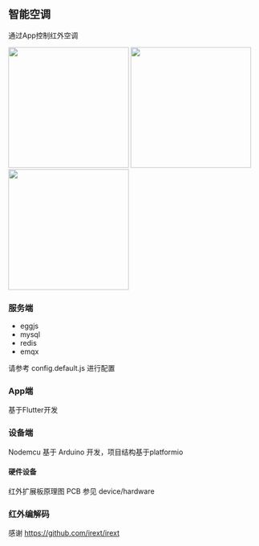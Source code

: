 ## 智能空调
通过App控制红外空调

<img src="https://user-images.githubusercontent.com/688545/114068771-d5a65780-98d0-11eb-8c1c-4cf4d246094d.png" width="240">        <img src="https://user-images.githubusercontent.com/688545/114067549-857ac580-98cf-11eb-9cf2-cdc0e1be8385.png" width="240">        <img src="https://user-images.githubusercontent.com/688545/114069127-39308500-98d1-11eb-9c8e-aba5d97c3601.png" width="240">

### 服务端

* eggjs
* mysql
* redis
* emqx

请参考 config.default.js 进行配置


### App端

基于Flutter开发


### 设备端

Nodemcu 基于 Arduino 开发，项目结构基于platformio


#### 硬件设备
红外扩展板原理图 PCB 参见 device/hardware


### 红外编解码

感谢 https://github.com/irext/irext



